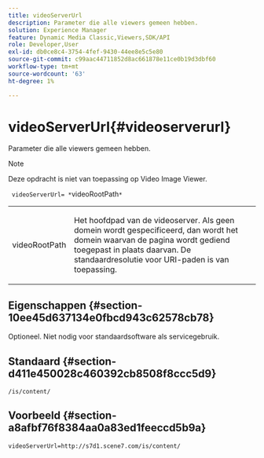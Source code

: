 ```yaml
---
title: videoServerUrl
description: Parameter die alle viewers gemeen hebben.
solution: Experience Manager
feature: Dynamic Media Classic,Viewers,SDK/API
role: Developer,User
exl-id: db0ce8c4-3754-4fef-9430-44ee8e5c5e80
source-git-commit: c99aac44711852d8ac661878e11ce0b19d3dbf60
workflow-type: tm+mt
source-wordcount: '63'
ht-degree: 1%

---
```


# videoServerUrl{#videoserverurl}

Parameter die alle viewers gemeen hebben.

>[!NOTE]
>
>Deze opdracht is niet van toepassing op Video Image Viewer.

` videoServerUrl= *`videoRootPath`*`

<table id="table_9B98C97485DD4DEB8A6ECBCE8DF6B886"> 
 <tbody> 
  <tr> 
   <td colname="col1"> <p> <span class="codeph"> <span class="varname"> videoRootPath</span> </span> </p> </td> 
   <td colname="col2"> <p> Het hoofdpad van de videoserver. Als geen domein wordt gespecificeerd, dan wordt het domein waarvan de pagina wordt gediend toegepast in plaats daarvan. De standaardresolutie voor URI-paden is van toepassing. </p> </td> 
  </tr> 
 </tbody> 
</table>

## Eigenschappen {#section-10ee45d637134e0fbcd943c62578cb78}

Optioneel. Niet nodig voor standaardsoftware als servicegebruik.

## Standaard {#section-d411e450028c460392cb8508f8ccc5d9}

`/is/content/`

## Voorbeeld {#section-a8afbf76f8384aa0a83ed1feeccd5b9a}

```
videoServerUrl=http://s7d1.scene7.com/is/content/
```
